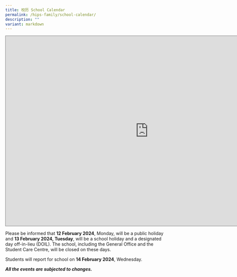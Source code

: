 ```yaml
---
title: 校历 School Calendar
permalink: /hips-family/school-calendar/
description: ""
variant: markdown
---
```

<iframe scrolling="no" frameborder="0" height="600" width="900" style="border:solid 1px #777" src="https://calendar.google.com/calendar/embed?height=600&amp;wkst=1&amp;bgcolor=%23ffffff&amp;ctz=Asia%2FSingapore&amp;showPrint=0&amp;showTz=0&amp;src=YWRtaW5faG9seWlubm9jZW50QG1vZS5lZHUuc2c&amp;color=%234285F4"></iframe>
	
Please be informed that **12 February 2024**, Monday, will be a public holiday and **13 February 2024, Tuesday**, will be a school holiday and a designated day off-in-lieu (DOIL). The school, including the General Office and the Student Care Centre, will be closed on these days.

Students will report for school on **14 February 2024**, Wednesday.

***All the events are subjected to changes.***